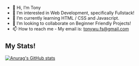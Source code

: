 - 👋 Hi, I’m Tony
- 👀 I’m interested in Web Development, specifically Fullstack!
- 🌱 I’m currently learning HTML / CSS and Javascript.
- 💞️ I’m looking to collaborate on Beginner Friendly Projects!
- 📫 How to reach me - My email is: tonywu.fs@gmail.com

<h2>My Stats!</h2>

[![Anurag's GitHub stats](https://github-readme-stats.vercel.app/api?username=Tanukana&show_icons=true&theme=tokyonight)](https://github.com/anuraghazra/github-readme-stats)


<!---
Tanukana/Tanukana is a ✨ special ✨ repository because its `README.md` (this file) appears on your GitHub profile.
You can click the Preview link to take a look at your changes.
--->
